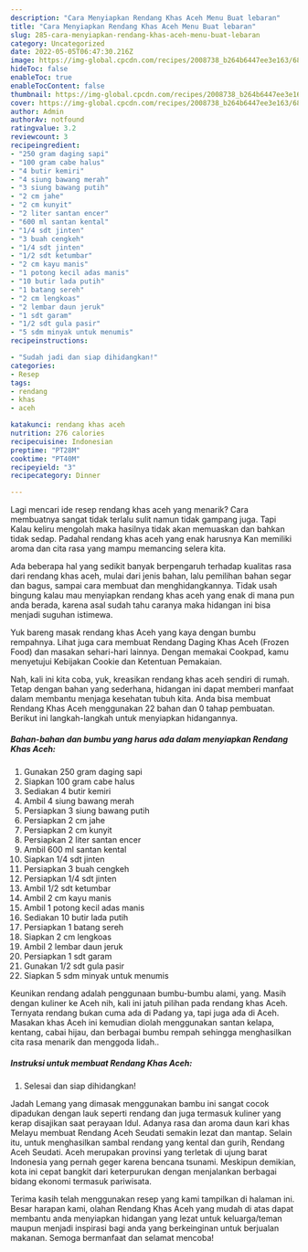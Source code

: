 ```yaml
---
description: "Cara Menyiapkan Rendang Khas Aceh Menu Buat lebaran"
title: "Cara Menyiapkan Rendang Khas Aceh Menu Buat lebaran"
slug: 285-cara-menyiapkan-rendang-khas-aceh-menu-buat-lebaran
category: Uncategorized
date: 2022-05-05T06:47:30.216Z
image: https://img-global.cpcdn.com/recipes/2008738_b264b6447ee3e163/680x482cq70/rendang-khas-aceh-foto-resep-utama.jpg
hideToc: false
enableToc: true
enableTocContent: false
thumbnail: https://img-global.cpcdn.com/recipes/2008738_b264b6447ee3e163/680x482cq70/rendang-khas-aceh-foto-resep-utama.jpg
cover: https://img-global.cpcdn.com/recipes/2008738_b264b6447ee3e163/680x482cq70/rendang-khas-aceh-foto-resep-utama.jpg
author: Admin
authorAv: notfound
ratingvalue: 3.2
reviewcount: 3
recipeingredient:
- "250 gram daging sapi"
- "100 gram cabe halus"
- "4 butir kemiri"
- "4 siung bawang merah"
- "3 siung bawang putih"
- "2 cm jahe"
- "2 cm kunyit"
- "2 liter santan encer"
- "600 ml santan kental"
- "1/4 sdt jinten"
- "3 buah cengkeh"
- "1/4 sdt jinten"
- "1/2 sdt ketumbar"
- "2 cm kayu manis"
- "1 potong kecil adas manis"
- "10 butir lada putih"
- "1 batang sereh"
- "2 cm lengkoas"
- "2 lembar daun jeruk"
- "1 sdt garam"
- "1/2 sdt gula pasir"
- "5 sdm minyak untuk menumis"
recipeinstructions:

- "Sudah jadi dan siap dihidangkan!"
categories:
- Resep
tags:
- rendang
- khas
- aceh

katakunci: rendang khas aceh 
nutrition: 276 calories
recipecuisine: Indonesian
preptime: "PT28M"
cooktime: "PT40M"
recipeyield: "3"
recipecategory: Dinner

---
```



Lagi mencari ide resep rendang khas aceh yang menarik? Cara membuatnya sangat tidak terlalu sulit namun tidak gampang juga. Tapi Kalau keliru mengolah maka hasilnya tidak akan memuaskan dan bahkan tidak sedap. Padahal rendang khas aceh yang enak harusnya Kan memiliki aroma dan cita rasa yang mampu memancing selera kita.


Ada beberapa hal yang sedikit banyak berpengaruh terhadap kualitas rasa dari rendang khas aceh, mulai dari jenis bahan, lalu pemilihan bahan segar dan bagus, sampai cara membuat dan menghidangkannya. Tidak usah bingung kalau mau menyiapkan rendang khas aceh yang enak di mana pun anda berada, karena asal sudah tahu caranya maka hidangan ini bisa menjadi suguhan istimewa.

Yuk bareng masak rendang khas Aceh yang kaya dengan bumbu rempahnya. Lihat juga cara membuat Rendang Daging Khas Aceh (Frozen Food) dan masakan sehari-hari lainnya. Dengan memakai Cookpad, kamu menyetujui Kebijakan Cookie dan Ketentuan Pemakaian.


Nah, kali ini kita coba, yuk, kreasikan rendang khas aceh sendiri di rumah. Tetap dengan bahan yang sederhana, hidangan ini dapat memberi manfaat dalam membantu menjaga kesehatan tubuh kita. Anda bisa membuat Rendang Khas Aceh menggunakan 22 bahan dan 0 tahap pembuatan. Berikut ini langkah-langkah untuk menyiapkan hidangannya.

<!--inarticleads1-->

##### Bahan-bahan dan bumbu yang harus ada dalam menyiapkan Rendang Khas Aceh:

1. Gunakan 250 gram daging sapi
1. Siapkan 100 gram cabe halus
1. Sediakan 4 butir kemiri
1. Ambil 4 siung bawang merah
1. Persiapkan 3 siung bawang putih
1. Persiapkan 2 cm jahe
1. Persiapkan 2 cm kunyit
1. Persiapkan 2 liter santan encer
1. Ambil 600 ml santan kental
1. Siapkan 1/4 sdt jinten
1. Persiapkan 3 buah cengkeh
1. Persiapkan 1/4 sdt jinten
1. Ambil 1/2 sdt ketumbar
1. Ambil 2 cm kayu manis
1. Ambil 1 potong kecil adas manis
1. Sediakan 10 butir lada putih
1. Persiapkan 1 batang sereh
1. Siapkan 2 cm lengkoas
1. Ambil 2 lembar daun jeruk
1. Persiapkan 1 sdt garam
1. Gunakan 1/2 sdt gula pasir
1. Siapkan 5 sdm minyak untuk menumis


Keunikan rendang adalah penggunaan bumbu-bumbu alami, yang. Masih dengan kuliner ke Aceh nih, kali ini jatuh pilihan pada rendang khas Aceh. Ternyata rendang bukan cuma ada di Padang ya, tapi juga ada di Aceh. Masakan khas Aceh ini kemudian diolah menggunakan santan kelapa, kentang, cabai hijau, dan berbagai bumbu rempah sehingga menghasilkan cita rasa menarik dan menggoda lidah.. 

<!--inarticleads2-->

##### Instruksi untuk membuat Rendang Khas Aceh:


1. Selesai dan siap dihidangkan!

Jadah Lemang yang dimasak menggunakan bambu ini sangat cocok dipadukan dengan lauk seperti rendang dan juga termasuk kuliner yang kerap disajikan saat perayaan Idul. Adanya rasa dan aroma daun kari khas Melayu membuat Rendang Aceh Seudati semakin lezat dan mantap. Selain itu, untuk menghasilkan sambal rendang yang kental dan gurih, Rendang Aceh Seudati. Aceh merupakan provinsi yang terletak di ujung barat Indonesia yang pernah geger karena bencana tsunami. Meskipun demikian, kota ini cepat bangkit dari keterpurukan dengan menjalankan berbagai bidang ekonomi termasuk pariwisata. 

Terima kasih telah menggunakan resep yang kami tampilkan di halaman ini. Besar harapan kami, olahan Rendang Khas Aceh yang mudah di atas dapat membantu anda menyiapkan hidangan yang lezat untuk keluarga/teman maupun menjadi inspirasi bagi anda yang berkeinginan untuk berjualan makanan. Semoga bermanfaat dan selamat mencoba!
